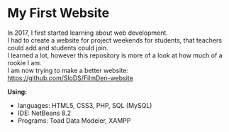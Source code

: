 # My First Website
In 2017, I first started learning about web development. <br/>
I had to create a website for project weekends for students, that teachers could add and students could join. <br/>
I learned a lot, however this repository is more of a look at how much of a rookie I am. <br/>
I am now trying to make a better website: https://github.com/SloDS/FilmDen-website

<b>Using:</b>
- languages: HTML5, CSS3, PHP, SQL (MySQL)
- IDE: NetBeans 8.2
- Programs: Toad Data Modeler, XAMPP
